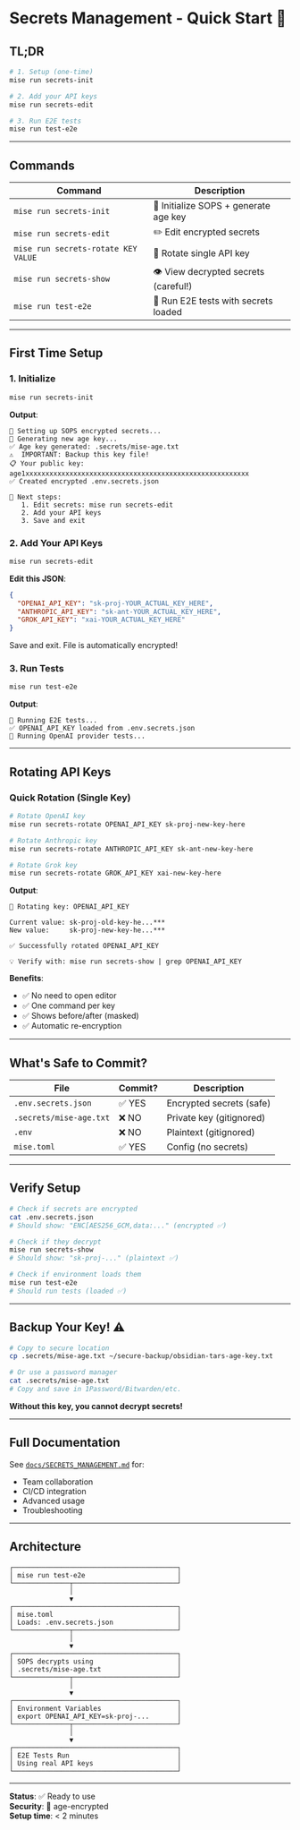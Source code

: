 # Secrets Management - Quick Start 🔐

## TL;DR

```bash
# 1. Setup (one-time)
mise run secrets-init

# 2. Add your API keys
mise run secrets-edit

# 3. Run E2E tests
mise run test-e2e
```

---

## Commands

| Command | Description |
|---------|-------------|
| `mise run secrets-init` | 🔐 Initialize SOPS + generate age key |
| `mise run secrets-edit` | ✏️  Edit encrypted secrets |
| `mise run secrets-rotate KEY VALUE` | 🔄 Rotate single API key |
| `mise run secrets-show` | 👁️  View decrypted secrets (careful!) |
| `mise run test-e2e` | 🔬 Run E2E tests with secrets loaded |

---

## First Time Setup

### 1. Initialize

```bash
mise run secrets-init
```

**Output**:
```
🔐 Setting up SOPS encrypted secrets...
📝 Generating new age key...
✅ Age key generated: .secrets/mise-age.txt
⚠️  IMPORTANT: Backup this key file!
📋 Your public key: age1xxxxxxxxxxxxxxxxxxxxxxxxxxxxxxxxxxxxxxxxxxxxxxxxxxxxxxxx
✅ Created encrypted .env.secrets.json

📝 Next steps:
   1. Edit secrets: mise run secrets-edit
   2. Add your API keys
   3. Save and exit
```

### 2. Add Your API Keys

```bash
mise run secrets-edit
```

**Edit this JSON**:
```json
{
  "OPENAI_API_KEY": "sk-proj-YOUR_ACTUAL_KEY_HERE",
  "ANTHROPIC_API_KEY": "sk-ant-YOUR_ACTUAL_KEY_HERE",
  "GROK_API_KEY": "xai-YOUR_ACTUAL_KEY_HERE"
}
```

Save and exit. File is automatically encrypted!

### 3. Run Tests

```bash
mise run test-e2e
```

**Output**:
```
🔬 Running E2E tests...
✅ OPENAI_API_KEY loaded from .env.secrets.json
🧪 Running OpenAI provider tests...
```

---

## Rotating API Keys

### Quick Rotation (Single Key)

```bash
# Rotate OpenAI key
mise run secrets-rotate OPENAI_API_KEY sk-proj-new-key-here

# Rotate Anthropic key
mise run secrets-rotate ANTHROPIC_API_KEY sk-ant-new-key-here

# Rotate Grok key
mise run secrets-rotate GROK_API_KEY xai-new-key-here
```

**Output**:
```
🔄 Rotating key: OPENAI_API_KEY

Current value: sk-proj-old-key-he...***
New value:     sk-proj-new-key-he...***

✅ Successfully rotated OPENAI_API_KEY

💡 Verify with: mise run secrets-show | grep OPENAI_API_KEY
```

**Benefits**:
- ✅ No need to open editor
- ✅ One command per key
- ✅ Shows before/after (masked)
- ✅ Automatic re-encryption

---

## What's Safe to Commit?

| File | Commit? | Description |
|------|---------|-------------|
| `.env.secrets.json` | ✅ YES | Encrypted secrets (safe) |
| `.secrets/mise-age.txt` | ❌ NO | Private key (gitignored) |
| `.env` | ❌ NO | Plaintext (gitignored) |
| `mise.toml` | ✅ YES | Config (no secrets) |

---

## Verify Setup

```bash
# Check if secrets are encrypted
cat .env.secrets.json
# Should show: "ENC[AES256_GCM,data:..." (encrypted ✅)

# Check if they decrypt
mise run secrets-show
# Should show: "sk-proj-..." (plaintext ✅)

# Check if environment loads them
mise run test-e2e
# Should run tests (loaded ✅)
```

---

## Backup Your Key! ⚠️

```bash
# Copy to secure location
cp .secrets/mise-age.txt ~/secure-backup/obsidian-tars-age-key.txt

# Or use a password manager
cat .secrets/mise-age.txt
# Copy and save in 1Password/Bitwarden/etc.
```

**Without this key, you cannot decrypt secrets!**

---

## Full Documentation

See [`docs/SECRETS_MANAGEMENT.md`](docs/SECRETS_MANAGEMENT.md) for:
- Team collaboration
- CI/CD integration  
- Advanced usage
- Troubleshooting

---

## Architecture

```
┌─────────────────────────────────────────┐
│ mise run test-e2e                       │
└──────────────┬──────────────────────────┘
               │
               ▼
┌─────────────────────────────────────────┐
│ mise.toml                               │
│ Loads: .env.secrets.json                │
└──────────────┬──────────────────────────┘
               │
               ▼
┌─────────────────────────────────────────┐
│ SOPS decrypts using                     │
│ .secrets/mise-age.txt                   │
└──────────────┬──────────────────────────┘
               │
               ▼
┌─────────────────────────────────────────┐
│ Environment Variables                   │
│ export OPENAI_API_KEY=sk-proj-...       │
└──────────────┬──────────────────────────┘
               │
               ▼
┌─────────────────────────────────────────┐
│ E2E Tests Run                           │
│ Using real API keys                     │
└─────────────────────────────────────────┘
```

---

**Status**: ✅ Ready to use  
**Security**: 🔐 age-encrypted  
**Setup time**: < 2 minutes
